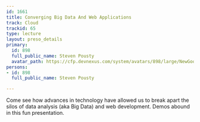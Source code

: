 ```yaml
---
id: 1661
title: Converging Big Data And Web Applications
track: Cloud
trackid: 65
type: lecture
layout: preso_details
primary:
  id: 898
  full_public_name: Steven Pousty
  avatar_path: https://cfp.devnexus.com/system/avatars/898/large/NewGoodPhoto.jpg?1507659098
persons:
- id: 898
  full_public_name: Steven Pousty

---
```

Come see how advances in technology have allowed us to break apart the silos of data analysis (aka Big Data) and web development. Demos abound in this fun presentation. 